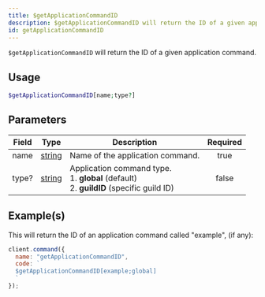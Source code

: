 ```yaml
---
title: $getApplicationCommandID
description: $getApplicationCommandID will return the ID of a given application command.
id: getApplicationCommandID
---
```


`$getApplicationCommandID` will return the ID of a given application command.

## Usage

```php
$getApplicationCommandID[name;type?]
```

## Parameters

| Field | Type                                                                                              | Description                                                                                        | Required |
| ----- | ------------------------------------------------------------------------------------------------- | -------------------------------------------------------------------------------------------------- | :------: |
| name  | [string](https://developer.mozilla.org/en-US/docs/Web/JavaScript/Reference/Global_Objects/String) | Name of the application command.                                                                   |   true   |
| type? | [string](https://developer.mozilla.org/en-US/docs/Web/JavaScript/Reference/Global_Objects/String) | Application command type. <br /> 1. **global** (default) <br /> 2. **guildID** (specific guild ID) |  false   |

## Example(s)

This will return the ID of an application command called "example", (if any):

```javascript
client.command({
  name: "getApplicationCommandID",
  code: `
  $getApplicationCommandID[example;global]
  `
});
```
